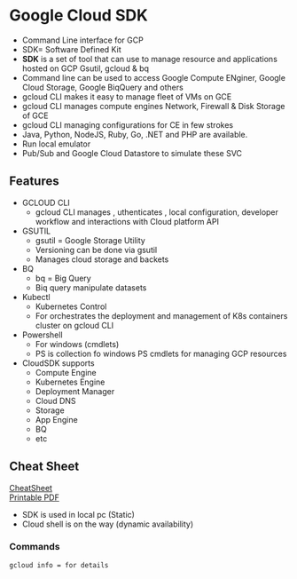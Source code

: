 # Google Cloud SDK

- Command Line interface for GCP
- SDK= Software Defined Kit
- **SDK** is a set of tool that can use to manage resource and applications hosted on GCP
Gsutil, gcloud & bq
- Command line can be used to access Google Compute ENginer, Google Cloud Storage, Google BiqQuery and others
- gcloud CLI makes it easy to manage fleet of VMs on GCE
- gcloud CLI manages compute engines Network, Firewall & Disk Storage  of GCE
- gcloud CLI managing configurations for CE in few strokes
- Java, Python, NodeJS, Ruby, Go, .NET and PHP are available.
- Run local emulator
- Pub/Sub and Google Cloud Datastore to simulate these SVC 


## Features 
- GCLOUD  CLI
  - gcloud CLI manages , uthenticates , local configuration, developer workflow and interactions with Cloud platform API
- GSUTIL
  - gsutil = Google Storage Utility
  - Versioning can be done via gsutil
  - Manages cloud storage and backets
- BQ
  - bq = Big Query
  - Biq query manipulate datasets
- Kubectl 
  - Kubernetes Control
  - For orchestrates the deployment and management of K8s containers cluster on gcloud CLI
- Powershell
  - For windows (cmdlets)
  - PS is collection fo windows PS cmdlets for managing GCP resources
- CloudSDK supports 
  - Compute Engine
  - Kubernetes Engine 
  - Deployment Manager 
  - Cloud DNS
  - Storage
  - App Engine
  - BQ
  - etc

## Cheat Sheet

[CheatSheet](https://cloud.google.com/sdk/docs/cheatsheet) </br>
[Printable PDF](https://cloud.google.com/sdk/docs/images/gcloud-cheat-sheet.pdf)

<object data="https://cloud.google.com/sdk/docs/images/gcloud-cheat-sheet.pdf" type="application/pdf" width="700px" height="700px">
  </object>

- SDK is used in local pc (Static) 
- Cloud shell is on the way (dynamic availability)


### Commands

`gcloud info = for details`